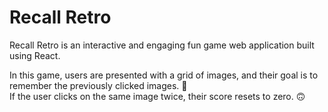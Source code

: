 # Recall Retro
Recall Retro is an interactive and engaging fun game web application built using React.



 In this game, users are presented with a grid of images, and their goal is to remember the previously clicked images. :muscle:           
 If the user clicks on the same image twice, their score resets to zero. :upside_down_face:
